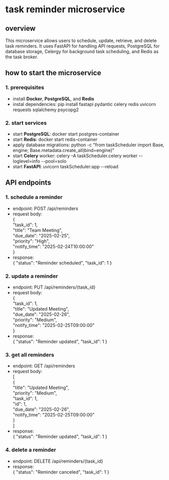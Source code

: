 # task reminder microservice


## overview

This microservice allows users to schedule, update, retrieve, and delete task reminders. It uses FastAPI for handling API requests, PostgreSQL for database storage, Celergy for background task scheduling, and Redis as the task broker.

## how to start the microservice

### 1. prerequisites
* install **Docker**, **PostgreSQL**, and **Redis**
* instal dependencies: pip install fastapi pydantic celery redis uvicorn requests sqlalchemy psycopg2

### 2. start services
* start **PostgreSQL**: docker start postgres-container
* start **Redis**: docker start redis-container
* apply database migrations: python -c "from taskScheduler import Base, engine; Base.metadata.create_all(bind=engine)"
* start **Celery** worker: celery -A taskScheduler.celery worker --loglevel=info --pool=solo
* start **FastAPI**: uvicorn taskScheduler:app --reload

## API endpoints

### 1. schedule a reminder
  * endpoint: POST /api/reminders
  * request body: <br />
    { <br />
      "task_id": 1, <br />
      "title": "Team Meeting", <br />
      "due_date": "2025-02-25", <br />
      "priority": "High", <br />
      "notify_time": "2025-02-24T10:00:00" <br />
    }
  * response: <br />
    { "status": "Reminder scheduled", "task_id": 1 }

### 2. update a reminder
  * endpoint: PUT /api/reminders/{task_id}
  * request body: <br />
    { <br />
      "task_id": 1, <br />
      "title": "Updated Meeting", <br />
      "due_date": "2025-02-26", <br />
      "priority": "Medium", <br />
      "notify_time": "2025-02-25T09:00:00" <br />
    }
  * response: <br />
    { "status": "Reminder updated", "task_id": 1 }

### 3. get all reminders
  * endpoint: GET /api/reminders
  * request body: <br />
    [ <br />
      { <br />
        "title": "Updated Meeting", <br />
        "priority": "Medium", <br />
        "task_id": 1, <br />
        "id": 1, <br />
        "due_date": "2025-02-26", <br />
        "notify_time": "2025-02-25T09:00:00" <br />
      } <br />
    ] <br />
  * response: <br />
    { "status": "Reminder updated", "task_id": 1 }

### 4. delete a reminder
  * endpoint: DELETE /api/reminders/{task_id}
  * response: <br />
    { "status": "Reminder canceled", "task_id": 1 }



